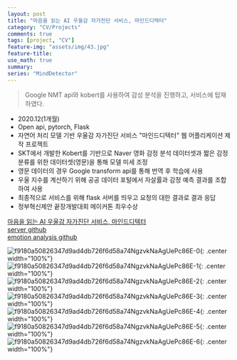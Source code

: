 ```yaml
---
layout: post
title: "마음을 읽는 AI 우울감 자가진단 서비스, 마인드디텍터"
category: "CV/Projects"
comments: true
tags: [project, "CV"]
feature-img: "assets/img/43.jpg"
feature-title:
use_math: true
summary: 
series: "MindDetector"
---
```


> Google NMT api와 kobert를 사용하여 감성 분석을 진행하고, 서비스에 탑재하였다.

- 2020.12(1개월)
- Open api, pytorch, Flask
- 자연어 처리 모델 기반 우울감 자가진단 서비스 "마인드디텍터" 웹 어플리케이션 제작 프로젝트
- SKT에서 개발한 Kobert를 기반으로 Naver 영화 감정 분석 데이터셋과 짧은 감정 분류를 위한 데이터셋(영문)을 통해 모델 미세 조정
- 영문 데이터의 경우 Google transform api를 통해 번역 후 학습에 사용
- 우울 지수를 계산하기 위해 공공 데이터 포털에서 자살률과 감정 예측 결과를 조합하여 사용
- 최종적으로 서비스를 위해 flask 서버를 띄우고 요청의 대한 결과로 결과 응답
- 정부혁신제안 끝장개발대회 메이커톤 최우수상


[마음을 읽는 AI 우울감 자가진단 서비스, 마인드디텍터](http://minddetector.me/)  
[server github](https://github.com/sarah5398/mind-detector)  
[emotion analysis github](https://github.com/wansook0316/emotion_analysis_)  


![f9180a50826347d9ad4db726f6d58a74NgzvkNaAgUePc86E-0](https://user-images.githubusercontent.com/37871541/102734570-810fb880-4383-11eb-9bff-bb8a403cb7ac.jpg){: .center width="100%"}
![f9180a50826347d9ad4db726f6d58a74NgzvkNaAgUePc86E-1](https://user-images.githubusercontent.com/37871541/102734578-866d0300-4383-11eb-9651-0711e280ed24.jpg){: .center width="100%"}
![f9180a50826347d9ad4db726f6d58a74NgzvkNaAgUePc86E-2](https://user-images.githubusercontent.com/37871541/102734580-87059980-4383-11eb-9862-96d4d651f0f9.jpg){: .center width="100%"}
![f9180a50826347d9ad4db726f6d58a74NgzvkNaAgUePc86E-3](https://user-images.githubusercontent.com/37871541/102734584-879e3000-4383-11eb-9d70-810cded6864f.jpg){: .center width="100%"}
![f9180a50826347d9ad4db726f6d58a74NgzvkNaAgUePc86E-4](https://user-images.githubusercontent.com/37871541/102734585-8836c680-4383-11eb-9339-45c0edbc744d.jpg){: .center width="100%"}
![f9180a50826347d9ad4db726f6d58a74NgzvkNaAgUePc86E-5](https://user-images.githubusercontent.com/37871541/102734588-88cf5d00-4383-11eb-9631-0a2ba0584790.jpg){: .center width="100%"}
![f9180a50826347d9ad4db726f6d58a74NgzvkNaAgUePc86E-6](https://user-images.githubusercontent.com/37871541/102734590-88cf5d00-4383-11eb-9f8e-0cfb4a7266ab.jpg){: .center width="100%"}
